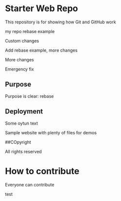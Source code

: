 # Starter Web Repo

This repository is for showing how Git and GitHub work

my repo rebase example

Custom changes

Add rebase example, more changes

More changes

Emergency fix

## Purpose

Purpose is clear: rebase

## Deployment

Some oytun text

Sample website with plenty of files for demos

##COpyright

All rights reserved


# How to contribute

Everyone can contribute



test
